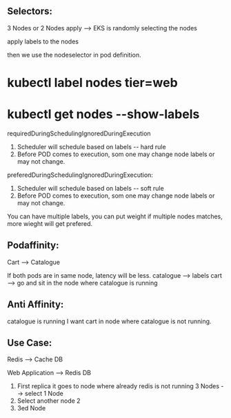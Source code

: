 Selectors:
-----------------------
3 Nodes or 2 Nodes
apply --> EKS is randomly selecting the nodes

apply labels to the nodes

then we use the nodeselector in pod definition.

# kubectl label nodes <node-name> tier=web
# kubectl get nodes --show-labels

requiredDuringSchedulingIgnoredDuringExecution
1. Scheduler will schedule based on labels -- hard rule
2. Before POD comes to execution, som one may change  node labels or may not change.

preferedDuringSchedulingIgnoredDuringExecution:
1. Scheduler will schedule based on labels -- soft rule
2. Before POD comes to execution, som one may change  node labels or may not change.

You can have multiple labels, you can put weight
if multiple nodes matches, more wieght will get prefered.

Podaffinity:
-----------
Cart --> Catalogue

If both pods are in same node, latency will be less.
catalogue --> labels
cart --> go and sit in the node where catalogue is running

Anti Affinity:
-------------
catalogue is running
I want cart in node where catalogue is not running.

Use Case:
-----------------
Redis  --> Cache DB

Web Application --> Redis DB

1. First replica it goes to node where already redis is not running
    3 Nodes -->  select 1 Node
2. Select another node 2
3. 3ed Node







